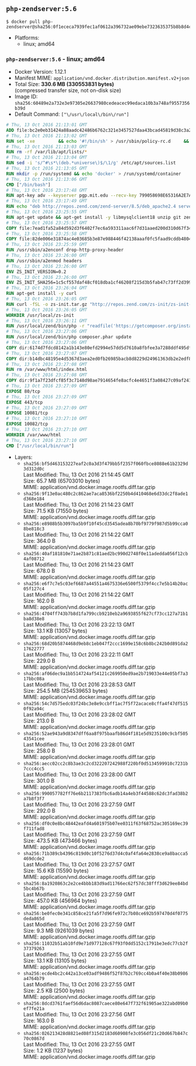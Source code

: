 ## `php-zendserver:5.6`

```console
$ docker pull php-zendserver@sha256:0f1ececa7939fec1af0612a396732ae09ebe7323635375b8b8d4c78394d350eb
```

-	Platforms:
	-	linux; amd64

### `php-zendserver:5.6` - linux; amd64

-	Docker Version: 1.12.1
-	Manifest MIME: `application/vnd.docker.distribution.manifest.v2+json`
-	Total Size: **330.6 MB (330553831 bytes)**  
	(compressed transfer size, not on-disk size)
-	Image ID: `sha256:60489e2a732e3e97305e26637980cedeacec99edaca10b3a748af9557356b39d`
-	Default Command: `["\/usr\/local\/bin\/run"]`

```dockerfile
# Thu, 13 Oct 2016 21:13:01 GMT
ADD file:bc2e0eb31424a88aadc42486b6762c321e3457527daa43bcad45819d38c3a2ed in / 
# Thu, 13 Oct 2016 21:13:02 GMT
RUN set -xe 		&& echo '#!/bin/sh' > /usr/sbin/policy-rc.d 	&& echo 'exit 101' >> /usr/sbin/policy-rc.d 	&& chmod +x /usr/sbin/policy-rc.d 		&& dpkg-divert --local --rename --add /sbin/initctl 	&& cp -a /usr/sbin/policy-rc.d /sbin/initctl 	&& sed -i 's/^exit.*/exit 0/' /sbin/initctl 		&& echo 'force-unsafe-io' > /etc/dpkg/dpkg.cfg.d/docker-apt-speedup 		&& echo 'DPkg::Post-Invoke { "rm -f /var/cache/apt/archives/*.deb /var/cache/apt/archives/partial/*.deb /var/cache/apt/*.bin || true"; };' > /etc/apt/apt.conf.d/docker-clean 	&& echo 'APT::Update::Post-Invoke { "rm -f /var/cache/apt/archives/*.deb /var/cache/apt/archives/partial/*.deb /var/cache/apt/*.bin || true"; };' >> /etc/apt/apt.conf.d/docker-clean 	&& echo 'Dir::Cache::pkgcache ""; Dir::Cache::srcpkgcache "";' >> /etc/apt/apt.conf.d/docker-clean 		&& echo 'Acquire::Languages "none";' > /etc/apt/apt.conf.d/docker-no-languages 		&& echo 'Acquire::GzipIndexes "true"; Acquire::CompressionTypes::Order:: "gz";' > /etc/apt/apt.conf.d/docker-gzip-indexes 		&& echo 'Apt::AutoRemove::SuggestsImportant "false";' > /etc/apt/apt.conf.d/docker-autoremove-suggests
# Thu, 13 Oct 2016 21:13:03 GMT
RUN rm -rf /var/lib/apt/lists/*
# Thu, 13 Oct 2016 21:13:04 GMT
RUN sed -i 's/^#\s*\(deb.*universe\)$/\1/g' /etc/apt/sources.list
# Thu, 13 Oct 2016 21:13:05 GMT
RUN mkdir -p /run/systemd && echo 'docker' > /run/systemd/container
# Thu, 13 Oct 2016 21:13:06 GMT
CMD ["/bin/bash"]
# Thu, 13 Oct 2016 23:17:48 GMT
RUN apt-key adv --keyserver pgp.mit.edu --recv-key 799058698E65316A2E7A4FF42EAE1437F7D2C623
# Thu, 13 Oct 2016 23:17:49 GMT
RUN echo "deb http://repos.zend.com/zend-server/8.5/deb_apache2.4 server non-free" >> /etc/apt/sources.list.d/zend-server.list
# Thu, 13 Oct 2016 23:25:55 GMT
RUN apt-get update && apt-get install -y libmysqlclient18 unzip git zend-server-php-5.6 && /usr/local/zend/bin/zendctl.sh stop
# Thu, 13 Oct 2016 23:25:57 GMT
COPY file:7ead1fa52a84d592d3f6402f7ec6a593311aac6f7d31aaed200d310d67f34d54 in /etc/ 
# Thu, 13 Oct 2016 23:25:58 GMT
COPY file:82de006e31874ac4e03685b3e87e988446f42138aaaf0fc5faad9cddb48040ba in /etc/apache2/conf-available 
# Thu, 13 Oct 2016 23:25:59 GMT
RUN /usr/sbin/a2enconf drop-http-proxy-header
# Thu, 13 Oct 2016 23:26:00 GMT
RUN /usr/sbin/a2enmod headers
# Thu, 13 Oct 2016 23:26:00 GMT
ENV ZS_INIT_VERSION=0.2
# Thu, 13 Oct 2016 23:26:00 GMT
ENV ZS_INIT_SHA256=1c5cf557daf48cf018dba1cf46208f215d3b5fab47c73ff2d39988581ebd6932
# Thu, 13 Oct 2016 23:26:04 GMT
RUN apt-get install -y curl
# Thu, 13 Oct 2016 23:26:05 GMT
RUN curl -fSL -o zs-init.tar.gz "http://repos.zend.com/zs-init/zs-init-docker-${ZS_INIT_VERSION}.tar.gz"     && echo "${ZS_INIT_SHA256} *zs-init.tar.gz" | sha256sum -c -     && mkdir /usr/local/zs-init     && tar xzf zs-init.tar.gz --strip-components=1 -C /usr/local/zs-init     && rm zs-init.tar.gz
# Thu, 13 Oct 2016 23:26:05 GMT
WORKDIR /usr/local/zs-init
# Thu, 13 Oct 2016 23:26:11 GMT
RUN /usr/local/zend/bin/php -r "readfile('https://getcomposer.org/installer');" | /usr/local/zend/bin/php
# Thu, 13 Oct 2016 23:27:06 GMT
RUN /usr/local/zend/bin/php composer.phar update
# Thu, 13 Oct 2016 23:27:06 GMT
COPY dir:6174d7fdcd8142a1b143e80efd2994e57dd5d7610a8fbfee3a7288ddf495dfdf in /usr/local/bin 
# Thu, 13 Oct 2016 23:27:07 GMT
COPY dir:b14dbc48195e4d5367d3aea2ed0fb26985bacb8d8229d24961363db2e2edf8f0 in /usr/local/zend/var/plugins/ 
# Thu, 13 Oct 2016 23:27:08 GMT
RUN rm /var/www/html/index.html
# Thu, 13 Oct 2016 23:27:08 GMT
COPY dir:9f1a7f23dfcf85f3c7148d98ae7914654fe8acfc4e4651f3a08427c09af24198 in /var/www/html 
# Thu, 13 Oct 2016 23:27:09 GMT
EXPOSE 80/tcp
# Thu, 13 Oct 2016 23:27:09 GMT
EXPOSE 443/tcp
# Thu, 13 Oct 2016 23:27:09 GMT
EXPOSE 10081/tcp
# Thu, 13 Oct 2016 23:27:10 GMT
EXPOSE 10082/tcp
# Thu, 13 Oct 2016 23:27:10 GMT
WORKDIR /var/www/html
# Thu, 13 Oct 2016 23:27:10 GMT
CMD ["/usr/local/bin/run"]
```

-	Layers:
	-	`sha256:bf5d463153227eaf2c0a3d3f479bb5f2357f060fbce8088e61b2329d3d312d0c`  
		Last Modified: Thu, 13 Oct 2016 21:14:45 GMT  
		Size: 65.7 MB (65703010 bytes)  
		MIME: application/vnd.docker.image.rootfs.diff.tar.gzip
	-	`sha256:9f13e0ac480c2c862ae7aca8536bf2250b4d410468e6d33dc2f8ade1d368e184`  
		Last Modified: Thu, 13 Oct 2016 21:14:23 GMT  
		Size: 71.5 KB (71550 bytes)  
		MIME: application/vnd.docker.image.rootfs.diff.tar.gzip
	-	`sha256:e8988b5b3097ba5b9f10f45cd3545adea8b70bf9779f987d5b99cca08be818c3`  
		Last Modified: Thu, 13 Oct 2016 21:14:22 GMT  
		Size: 364.0 B  
		MIME: application/vnd.docker.image.rootfs.diff.tar.gzip
	-	`sha256:40af181810e71ae2b871c81aed2bc990d2748f0e11adedda056f12cb4af08712`  
		Last Modified: Thu, 13 Oct 2016 21:14:23 GMT  
		Size: 678.0 B  
		MIME: application/vnd.docker.image.rootfs.diff.tar.gzip
	-	`sha256:e6f7c7e5c03ef6687a44551a4675336e6500f5379f4cc7e5b14b20ac05f127c4`  
		Last Modified: Thu, 13 Oct 2016 21:14:22 GMT  
		Size: 162.0 B  
		MIME: application/vnd.docker.image.rootfs.diff.tar.gzip
	-	`sha256:4704ff743b7b8d1fa799ccb9210eb2a9693855f627cf73cc127a71b1ba8d38e8`  
		Last Modified: Thu, 13 Oct 2016 23:22:13 GMT  
		Size: 13.1 KB (13057 bytes)  
		MIME: application/vnd.docker.image.rootfs.diff.tar.gzip
	-	`sha256:68d20b5874468d9eb8c1eb047f2ccc1699e158c6b8bc242b0d891da217622777`  
		Last Modified: Thu, 13 Oct 2016 23:22:11 GMT  
		Size: 229.0 B  
		MIME: application/vnd.docker.image.rootfs.diff.tar.gzip
	-	`sha256:af06dec9a1bb514724af54121c269950ed9ae2b719033e44e05bf7a317bbc08a`  
		Last Modified: Thu, 13 Oct 2016 23:28:53 GMT  
		Size: 254.5 MB (254539653 bytes)  
		MIME: application/vnd.docker.image.rootfs.diff.tar.gzip
	-	`sha256:54c7d575edc03f24bc3e8e9ccbff1ac7f5f72acace8cffa4f47df5150f92a94c`  
		Last Modified: Thu, 13 Oct 2016 23:28:02 GMT  
		Size: 213.0 B  
		MIME: application/vnd.docker.image.rootfs.diff.tar.gzip
	-	`sha256:52ae943a9d8347dff6aa8f975baafb86d4f181e5d9235100c9cbf50543541cee`  
		Last Modified: Thu, 13 Oct 2016 23:28:01 GMT  
		Size: 258.0 B  
		MIME: application/vnd.docker.image.rootfs.diff.tar.gzip
	-	`sha256:aecc02cc2c8b3ae3c2cd322207242988f220bf0d5134599910c7231b7ccc4cc5`  
		Last Modified: Thu, 13 Oct 2016 23:28:00 GMT  
		Size: 301.0 B  
		MIME: application/vnd.docker.image.rootfs.diff.tar.gzip
	-	`sha256:990057782ff76e6b2117383fbc6adb14a4eb3f44588c62dc3fad38b2a7b8f3f7`  
		Last Modified: Thu, 13 Oct 2016 23:27:59 GMT  
		Size: 292.0 B  
		MIME: application/vnd.docker.image.rootfs.diff.tar.gzip
	-	`sha256:df0c0e8bc48442eafd4a601975b07ee0311f63f68752ac305169ec39f711fad8`  
		Last Modified: Thu, 13 Oct 2016 23:27:59 GMT  
		Size: 473.5 KB (473466 bytes)  
		MIME: application/vnd.docker.image.rootfs.diff.tar.gzip
	-	`sha256:71b389cb4396c819d0c10f5276d37d4c0af4fa64e2838ce9a8bacca5469dcde2`  
		Last Modified: Thu, 13 Oct 2016 23:27:57 GMT  
		Size: 15.6 KB (15590 bytes)  
		MIME: application/vnd.docker.image.rootfs.diff.tar.gzip
	-	`sha256:8a1920863c2e2ce4bbb183d9ad11766ec62f57dc38fff3d629ee84bd5bc4b67b`  
		Last Modified: Thu, 13 Oct 2016 23:27:59 GMT  
		Size: 457.0 KB (456964 bytes)  
		MIME: application/vnd.docker.image.rootfs.diff.tar.gzip
	-	`sha256:be0fec0e341c858ce21fa5f7d96fe972c7b08ce692b597470d4f0775deda865d`  
		Last Modified: Thu, 13 Oct 2016 23:27:59 GMT  
		Size: 9.3 MB (9261039 bytes)  
		MIME: application/vnd.docker.image.rootfs.diff.tar.gzip
	-	`sha256:11032b51ab10fd9e71d977128c67f93f0dd5152c1791be3edc77cb2f37379263`  
		Last Modified: Thu, 13 Oct 2016 23:27:55 GMT  
		Size: 13.1 KB (13105 bytes)  
		MIME: application/vnd.docker.image.rootfs.diff.tar.gzip
	-	`sha256:ecde4bc2c442a13ce03adf9486f52f87b2c769cc4b0a4f40e38b0986a4764b79`  
		Last Modified: Thu, 13 Oct 2016 23:27:55 GMT  
		Size: 2.5 KB (2500 bytes)  
		MIME: application/vnd.docker.image.rootfs.diff.tar.gzip
	-	`sha256:8dcd3761faef56d6dac8087caece80e647f732f61905ae322abd09b0ef7fe21a`  
		Last Modified: Thu, 13 Oct 2016 23:27:56 GMT  
		Size: 163.0 B  
		MIME: application/vnd.docker.image.rootfs.diff.tar.gzip
	-	`sha256:026213428d8821ed08f315d2183d60908fe3c056df21c20d667b847c70c0867d`  
		Last Modified: Thu, 13 Oct 2016 23:27:55 GMT  
		Size: 1.2 KB (1237 bytes)  
		MIME: application/vnd.docker.image.rootfs.diff.tar.gzip
